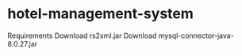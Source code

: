 # hotel-management-system
Requirements 
Download rs2xml.jar
Download mysql-connector-java-8.0.27.jar
